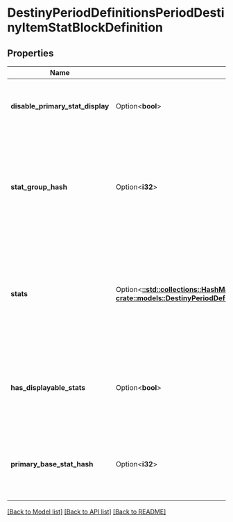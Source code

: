 # DestinyPeriodDefinitionsPeriodDestinyItemStatBlockDefinition

## Properties

Name | Type | Description | Notes
------------ | ------------- | ------------- | -------------
**disable_primary_stat_display** | Option<**bool**> | If true, the game won't show the \"primary\" stat on this item when you inspect it.  NOTE: This is being manually mapped, because I happen to want it in a block that isn't going to directly create this derivative block. | [optional]
**stat_group_hash** | Option<**i32**> | If the item's stats are meant to be modified by a DestinyStatGroupDefinition, this will be the identifier for that definition.  If you are using live data or precomputed stats data on the DestinyInventoryItemDefinition.stats.stats property, you don't have to worry about statGroupHash and how it alters stats: the already altered stats are provided to you. But if you want to see how the sausage gets made, or perform computations yourself, this is valuable information. | [optional]
**stats** | Option<[**::std::collections::HashMap<String, crate::models::DestinyPeriodDefinitionsPeriodDestinyInventoryItemStatDefinition>**](Destiny.Definitions.DestinyInventoryItemStatDefinition.md)> | If you are looking for precomputed values for the stats on a weapon, this is where they are stored. Technically these are the \"Display\" stat values. Please see DestinyStatsDefinition for what Display Stat Values means, it's a very long story... but essentially these are the closest values BNet can get to the item stats that you see in-game.  These stats are keyed by the DestinyStatDefinition's hash identifier for the stat that's found on the item. | [optional]
**has_displayable_stats** | Option<**bool**> | A quick and lazy way to determine whether any stat other than the \"primary\" stat is actually visible on the item. Items often have stats that we return in case people find them useful, but they're not part of the \"Stat Group\" and thus we wouldn't display them in our UI. If this is False, then we're not going to display any of these stats other than the primary one. | [optional]
**primary_base_stat_hash** | Option<**i32**> | This stat is determined to be the \"primary\" stat, and can be looked up in the stats or any other stat collection related to the item.  Use this hash to look up the stat's value using DestinyInventoryItemDefinition.stats.stats, and the renderable data for the primary stat in the related DestinyStatDefinition. | [optional]

[[Back to Model list]](../README.md#documentation-for-models) [[Back to API list]](../README.md#documentation-for-api-endpoints) [[Back to README]](../README.md)


